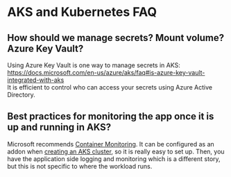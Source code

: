 # AKS and Kubernetes FAQ

## How should we manage secrets? Mount volume? Azure Key Vault?  
Using Azure Key Vault is one way to manage secrets in AKS: https://docs.microsoft.com/en-us/azure/aks/faq#is-azure-key-vault-integrated-with-aks  
It is efficient to control who can access your secrets using Azure Active Directory.   

## Best practices for monitoring the app once it is up and running in AKS?
Microsoft recommends [Container Monitoring](https://docs.microsoft.com/en-us/azure/azure-monitor/insights/container-insights-overview). It can be configured as an addon when [creating an AKS cluster](https://docs.microsoft.com/en-us/azure/aks/kubernetes-walkthrough#create-aks-cluster), so it is really easy to set up. Then, you have the application side logging and monitoring which is a different story, but this is not specific to where the workload runs.   



